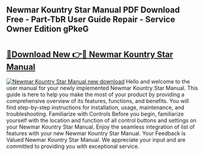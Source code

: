## Newmar Kountry Star Manual PDF Download Free - Part-TbR User Guide Repair - Service Owner Edition gPkeG

# <h2><a href="http://bc79740.oget.top/?id=Newmar+Kountry+Star+Manual">🔗Download New 👉🔴 Newmar Kountry Star Manual</a></h2>

[![Newmar Kountry Star Manual new download](https://i.imgur.com/5g1atiW.png)](http://bc79740.oget.top/?id=Newmar+Kountry+Star+Manual)
Hello and welcome to the user manual for your newly implemented Newmar Kountry Star Manual. This guide is here to help you make the most of your product by providing a comprehensive overview of its features, functions, and benefits. You will find step-by-step instructions for installation, usage, maintenance, and troubleshooting. Familiarize with Controls Before you begin, familiarize yourself with the location and function of all control buttons and settings on your Newmar Kountry Star Manual. Enjoy the seamless integration of list of features with your new Newmar Kountry Star Manual. Your Feedback is Valued Newmar Kountry Star Manual. We appreciate your input and are committed to providing you with exceptional service.
